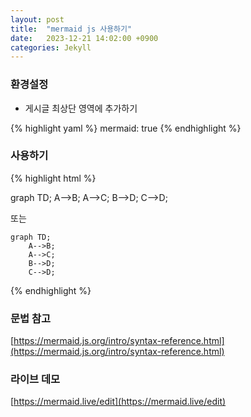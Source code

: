 ```yaml
---
layout: post
title:  "mermaid js 사용하기"
date:   2023-12-21 14:02:00 +0900
categories: Jekyll
---
```


### 환경설정

- 게시글 최상단 영역에 추가하기

{% highlight yaml %}
mermaid: true
{% endhighlight %}

### 사용하기

{% highlight html %}
<div class="mermaid"> 
graph TD;
    A-->B;
    A-->C;
    B-->D;
    C-->D;
</div>

또는

```mermaid
graph TD;
    A-->B;
    A-->C;
    B-->D;
    C-->D;
```
{% endhighlight %}

### 문법 참고

[https://mermaid.js.org/intro/syntax-reference.html](https://mermaid.js.org/intro/syntax-reference.html)


### 라이브 데모

[https://mermaid.live/edit](https://mermaid.live/edit)